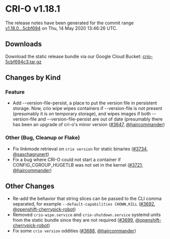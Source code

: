# CRI-O v1.18.1

The release notes have been generated for the commit range
[v1.18.0...5cbf694](https://github.com/cri-o/cri-o/compare/v1.18.0...5cbf694c34f8d1af19eb873e39057663a4830635) on Thu, 14 May 2020 13:46:26 UTC.

## Downloads

Download the static release bundle via our Google Cloud Bucket:
[crio-5cbf694c3.tar.gz][0]

[0]: https://storage.googleapis.com/k8s-conform-cri-o/artifacts/crio-5cbf694c3.tar.gz

## Changes by Kind

### Feature

- Add --version-file-persist, a place to put the version file in persistent storage. Now, crio wipe wipes containers if --version-file is not present (presumably it is on temporary storage), and wipes images if both --version-file and --version-file-persist are out of date (presumably there has been an upgrade of cri-o's minor version ([#3647](https://github.com/cri-o/cri-o/pull/3647), [@haircommander](https://github.com/haircommander))

### Other (Bug, Cleanup or Flake)

- Fix linkmode retrieval on `crio version` for static binaries ([#3734](https://github.com/cri-o/cri-o/pull/3734), [@saschagrunert](https://github.com/saschagrunert))
- Fix a bug where CRI-O could not start a container if CONFIG_CGROUP_HUGETLB was not set in the kernel ([#3721](https://github.com/cri-o/cri-o/pull/3721), [@haircommander](https://github.com/haircommander))



## Other Changes

- Re-add the behavior that string slices can be passed to the CLI comma separated, for example `--default-capabilities CHOWN,KILL` ([#3692](https://github.com/cri-o/cri-o/pull/3692), [@openshift-cherrypick-robot](https://github.com/openshift-cherrypick-robot))
- Removed `crio-wipe.service` and `crio-shutdown.service` systemd units from the static bundle since they are not required ([#3699](https://github.com/cri-o/cri-o/pull/3699), [@openshift-cherrypick-robot](https://github.com/openshift-cherrypick-robot))
- Fix some `crio version` oddities ([#3688](https://github.com/cri-o/cri-o/pull/3688), [@haircommander](https://github.com/haircommander))